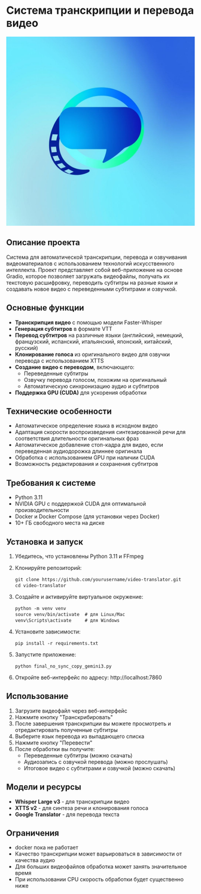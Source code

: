 # Система транскрипции и перевода видео

![Logo](logo.jpg)

## Описание проекта

Система для автоматической транскрипции, перевода и озвучивания видеоматериалов с использованием технологий искусственного интеллекта. Проект представляет собой веб-приложение на основе Gradio, которое позволяет загружать видеофайлы, получать их текстовую расшифровку, переводить субтитры на разные языки и создавать новое видео с переведенными субтитрами и озвучкой.

## Основные функции

- **Транскрипция видео** с помощью модели Faster-Whisper
- **Генерация субтитров** в формате VTT
- **Перевод субтитров** на различные языки (английский, немецкий, французский, испанский, итальянский, японский, китайский, русский)
- **Клонирование голоса** из оригинального видео для озвучки перевода с использованием XTTS
- **Создание видео с переводом**, включающего:
  - Переведенные субтитры
  - Озвучку перевода голосом, похожим на оригинальный
  - Автоматическую синхронизацию аудио и субтитров
- **Поддержка GPU (CUDA)** для ускорения обработки

## Технические особенности

- Автоматическое определение языка в исходном видео
- Адаптация скорости воспроизведения синтезированной речи для соответствия длительности оригинальных фраз
- Автоматическое добавление стоп-кадра для видео, если переведенная аудиодорожка длиннее оригинала
- Обработка с использованием GPU при наличии CUDA
- Возможность редактирования и сохранения субтитров

## Требования к системе

- Python 3.11
- NVIDIA GPU с поддержкой CUDA для оптимальной производительности
- Docker и Docker Compose (для установки через Docker)
- 10+ ГБ свободного места на диске

## Установка и запуск

1. Убедитесь, что установлены Python 3.11 и FFmpeg

2. Клонируйте репозиторий:

   ```
   git clone https://github.com/yourusername/video-translator.git
   cd video-translator
   ```

3. Создайте и активируйте виртуальное окружение:

   ```
   python -m venv venv
   source venv/bin/activate  # для Linux/Mac
   venv\Scripts\activate     # для Windows
   ```

4. Установите зависимости:

   ```
   pip install -r requirements.txt
   ```

5. Запустите приложение:

   ```
   python final_no_sync_copy_gemini3.py
   ```

6. Откройте веб-интерфейс по адресу: http://localhost:7860

## Использование

1. Загрузите видеофайл через веб-интерфейс
2. Нажмите кнопку "Транскрибировать"
3. После завершения транскрипции вы можете просмотреть и отредактировать полученные субтитры
4. Выберите язык перевода из выпадающего списка
5. Нажмите кнопку "Перевести"
6. После обработки вы получите:
   - Переведенные субтитры (можно скачать)
   - Аудиозапись с озвучкой перевода (можно прослушать)
   - Итоговое видео с субтитрами и озвучкой (можно скачать)


## Модели и ресурсы

- **Whisper Large v3** - для транскрипции видео
- **XTTS v2** - для синтеза речи и клонирования голоса
- **Google Translator** - для перевода текста

## Ограничения

- docker пока не работает
- Качество транскрипции может варьироваться в зависимости от качества аудио
- Для больших видеофайлов обработка может занять значительное время
- При использовании CPU скорость обработки будет существенно ниже


